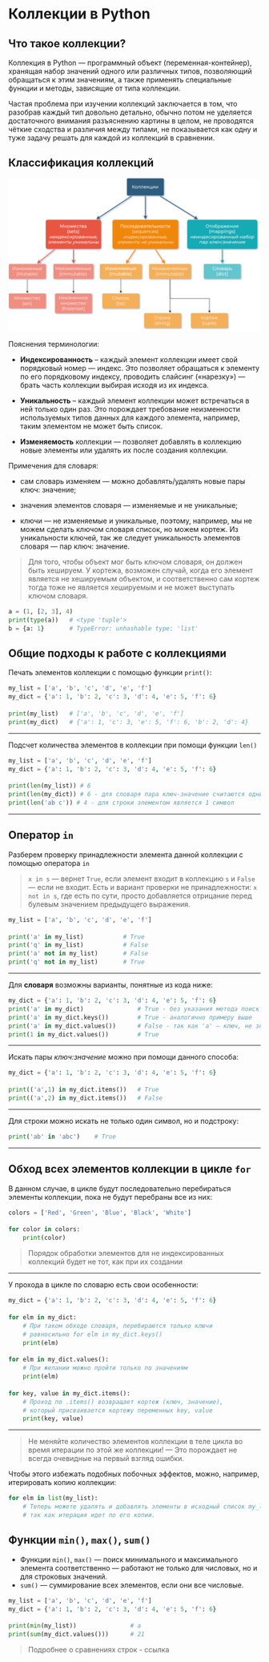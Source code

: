 
# Коллекции в Python

## Что такое коллекции?

Коллекция в Python — программный объект (переменная-контейнер), хранящая набор значений одного или различных типов, позволяющий обращаться к этим значениям, а также применять специальные функции и методы, зависящие от типа коллекции. 

Частая проблема при изучении коллекций заключается в том, что разобрав каждый тип довольно детально, обычно потом не уделяется достаточного внимания разъяснению картины в целом, не проводятся чёткие сходства и различия между типами, не показывается как одну и туже задачу решать для каждой из коллекций в сравнении. 

## Классификация коллекций

![collections](/assets/collections(1).png)

Пояснения терминологии:

- **Индексированность** – каждый элемент коллекции имеет свой порядковый номер — индекс. Это позволяет обращаться к элементу по его порядковому индексу, проводить слайсинг («нарезку») — брать часть коллекции выбирая исходя из их индекса.

- **Уникальность** – каждый элемент коллекции может встречаться в ней только один раз. Это порождает требование неизменности используемых типов данных для каждого элемента, например, таким элементом не может быть список. 

- **Изменяемость** коллекции — позволяет добавлять в коллекцию новые элементы или удалять их после создания коллекции.

Примечения для словаря:

- сам словарь изменяем — можно добавлять/удалять новые пары ключ: значение;

- значения элементов словаря — изменяемые и не уникальные;

- ключи — не изменяемые и уникальные, поэтому, например, мы не можем сделать ключом словаря список, но можем кортеж. Из уникальности ключей, так же следует уникальность элементов словаря — пар ключ: значение.

> Для того, чтобы объект мог быть ключом словаря, он должен быть хешируем. У кортежа, возможен случай, когда его элемент является не хешируемым объектом, и соответственно сам кортеж тогда тоже не является хешируемым и не может выступать ключом словаря.

```Python
a = (1, [2, 3], 4)
print(type(a))   # <type 'tuple'>
b = {a: 1}       # TypeError: unhashable type: 'list'
```

## Общие подходы к работе с коллекциями



Печать элементов коллекции с помощью функции ```print()```:

```Python
my_list = ['a', 'b', 'c', 'd', 'e', 'f']
my_dict = {'a': 1, 'b': 2, 'c': 3, 'd': 4, 'e': 5, 'f': 6}

print(my_list)   # ['a', 'b', 'c', 'd', 'e', 'f']
print(my_dict)   # {'a': 1, 'c': 3, 'e': 5, 'f': 6, 'b': 2, 'd': 4}
```

---

Подсчет количества элементов в коллекции при помощи функции ```len()```


```Python
my_list = ['a', 'b', 'c', 'd', 'e', 'f']
my_dict = {'a': 1, 'b': 2, 'c': 3, 'd': 4, 'e': 5, 'f': 6}

print(len(my_list)) # 6
print(len(my_dict)) # 6 - для словаря пара ключ-значение считаются одним элементом. 
print(len('ab c')) # 4 - для строки элементом является 1 символ
```

---

## Оператор ```in```

Разберем проверку принадлежности элемента данной коллекции c помощью оператора ```in```

> ```x in s``` — вернет ```True```, если элемент входит в коллекцию ```s``` и ```False``` — если не входит. Есть и вариант проверки не принадлежности: ```x not in s```, где есть по сути, просто добавляется отрицание перед булевым значением предыдущего выражения.

```Python
my_list = ['a', 'b', 'c', 'd', 'e', 'f']

print('a' in my_list)           # True
print('q' in my_list)           # False
print('a' not in my_list)       # False
print('q' not in my_list)       # True
```

---

Для **словаря** возможны варианты, понятные из кода ниже:

```Python
my_dict = {'a': 1, 'b': 2, 'c': 3, 'd': 4, 'e': 5, 'f': 6}
print('a' in my_dict)               # True - без указания метода поиск по ключам
print('a' in my_dict.keys())        # True - аналогично примеру выше
print('a' in my_dict.values())      # False - так как 'а' — ключ, не значение
print(1 in my_dict.values())        # True
```

---

Искать пары *ключ:значение* можно при помощи данного способа:

```Python
my_dict = {'a': 1, 'b': 2, 'c': 3, 'd': 4, 'e': 5, 'f': 6}

print(('a',1) in my_dict.items())   # True
print(('a',2) in my_dict.items())   # False
```

---

Для строки можно искать не только один символ, но и подстроку:

```Python
print('ab' in 'abc')    # True
```

---

## Обход всех элементов коллекции в цикле ```for```

В данном случае, в цикле будут последовательно перебираться элементы коллекции, пока не будут перебраны все из них:


```Python
colors = ['Red', 'Green', 'Blue', 'Black', 'White']

for color in colors:
    print(color)
```

> Порядок обработки элементов для не индексированных коллекций будет не тот, как при их создании

---

У прохода в цикле по словарю есть свои особенности:

```Python
my_dict = {'a': 1, 'b': 2, 'c': 3, 'd': 4, 'e': 5, 'f': 6}

for elm in my_dict:
    # При таком обходе словаря, перебираются только ключи
    # равносильно for elm in my_dict.keys()
    print(elm)

for elm in my_dict.values():
    # При желании можно пройти только по значениям
    print(elm)

for key, value in my_dict.items():
	# Проход по .items() возвращает кортеж (ключ, значение), 
	# который присваивается кортежу переменных key, value
	print(key, value)
```

---

> Не меняйте количество элементов коллекции в теле цикла во время итерации по этой же коллекции! — Это порождает не всегда очевидные на первый взгляд ошибки.

Чтобы этого избежать подобных побочных эффектов, можно, например, итерировать копию коллекции:

```Python
for elm in list(my_list):
    # Теперь можете удалять и добавлять элементы в исходный список my_list,
    # так как итерация идет по его копии.
```

## Функции ```min()```, ``max()``, ```sum()```


- Функции ```min()```, ```max()``` — поиск минимального и максимального элемента соответственно — работают не только для числовых, но и для строковых значений.
- ```sum()``` — суммирование всех элементов, если они все числовые.

```Python
my_list = ['a', 'b', 'c', 'd', 'e', 'f']
my_dict = {'a': 1, 'b': 2, 'c': 3, 'd': 4, 'e': 5, 'f': 6}

print(min(my_list))               # a
print(sum(my_dict.values()))      # 21
```

> Подробнее о сравнениях строк - ссылка